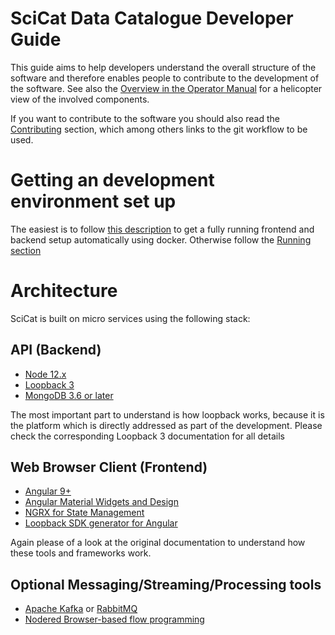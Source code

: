 # SciCat Data Catalogue Developer Guide

This guide aims to help developers understand the overall structure of the software and therefore enables people to contribute to the development of the software. See also the [Overview in the Operator Manual](../Operator/) for a helicopter view of the involved components.

If you want to contribute to the software you should also read the [Contributing](./Contributing.md) section, which among others links to the git workflow to be used.


# Getting an development environment set up
The easiest is to follow [this description](https://github.com/SciCatProject/scicatlive#readme) to get a fully running frontend and backend setup automatically using docker. Otherwise follow the [Running section](Running.html)

# Architecture
SciCat is built on micro services using the following stack:

## API (Backend)

* [Node 12.x](https://nodejs.org/en/)
* [Loopback 3](https://loopback.io/lb3)
* [MongoDB 3.6 or later](https://www.mongodb.com)

The most important part to understand is how loopback works, because it is the platform which is directly addressed as part of the development. Please check the corresponding Loopback 3 documentation for all details

## Web Browser Client (Frontend)

* [Angular 9+](https://angular.io/)
* [Angular Material Widgets and Design](https://material.angular.io/)
* [NGRX for State Management](https://ngrx.io/)
* [Loopback SDK generator for Angular](https://github.com/mean-expert-official/loopback-sdk-builder)


Again please of a look at the original documentation to understand how these tools and frameworks work.

## Optional Messaging/Streaming/Processing tools

* [Apache Kafka](https://kafka.apache.org/) or [RabbitMQ](https://www.rabbitmq.com/)
* [Nodered Browser-based flow programming](https://nodered.org/)
